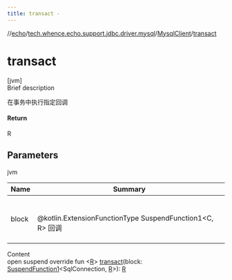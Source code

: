 ```yaml
---
title: transact -
---
```

//[echo](../../index.md)/[tech.whence.echo.support.jdbc.driver.mysql](../index.md)/[MysqlClient](index.md)/[transact](transact.md)



# transact  
[jvm]  
Brief description  


在事务中执行指定回调



#### Return  


R



## Parameters  
  
jvm  
  
|  Name|  Summary| 
|---|---|
| block| <br><br>@kotlin.ExtensionFunctionType SuspendFunction1<C, R> 回调<br><br>
  
  
Content  
open suspend override fun <[R](transact.md)> [transact](transact.md)(block: [SuspendFunction1](https://kotlinlang.org/api/latest/jvm/stdlib/kotlin.coroutines/-suspend-function1/index.html)<SqlConnection, [R](transact.md)>): [R](transact.md)  



